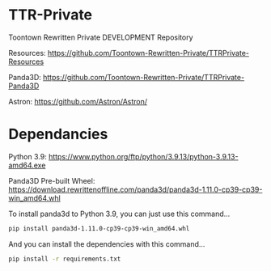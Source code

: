 # TTR-Private

Toontown Rewritten Private DEVELOPMENT Repository

Resources: https://github.com/Toontown-Rewritten-Private/TTRPrivate-Resources

Panda3D: https://github.com/Toontown-Rewritten-Private/TTRPrivate-Panda3D

Astron: https://github.com/Astron/Astron/

# Dependancies
Python 3.9: https://www.python.org/ftp/python/3.9.13/python-3.9.13-amd64.exe

Panda3D Pre-built Wheel: https://download.rewrittenoffline.com/panda3d/panda3d-1.11.0-cp39-cp39-win_amd64.whl

To install panda3d to Python 3.9, you can just use this command...

```sh
pip install panda3d-1.11.0-cp39-cp39-win_amd64.whl
```
And you can install the dependencies with this command...
```sh
pip install -r requirements.txt
```
